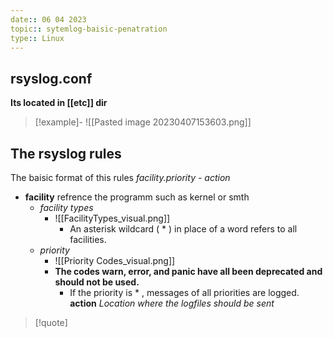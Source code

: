 ```yaml
---
date:: 06 04 2023
topic:: sytemlog-baisic-penatration
type:: Linux
---
```

## rsyslog.conf
**Its located in [[etc]] dir** 
>[!example]-
>![[Pasted image 20230407153603.png]]
>

## The rsyslog rules 
The baisic format of this rules 
*facility.priority - action*

- **facility** refrence the programm such as kernel or smth 
	- *facility types*
		- ![[FacilityTypes_visual.png]]
			- An asterisk wildcard ( * ) in place of a word refers to all facilities.
	- *priority*
		- ![[Priority Codes_visual.png]]
		- **The codes warn, error, and panic have all been deprecated and should not be used.**
			- If the priority is * , messages of all priorities are logged.
**action**
	*Location where the logfiles should be sent*



>[!quote] 
